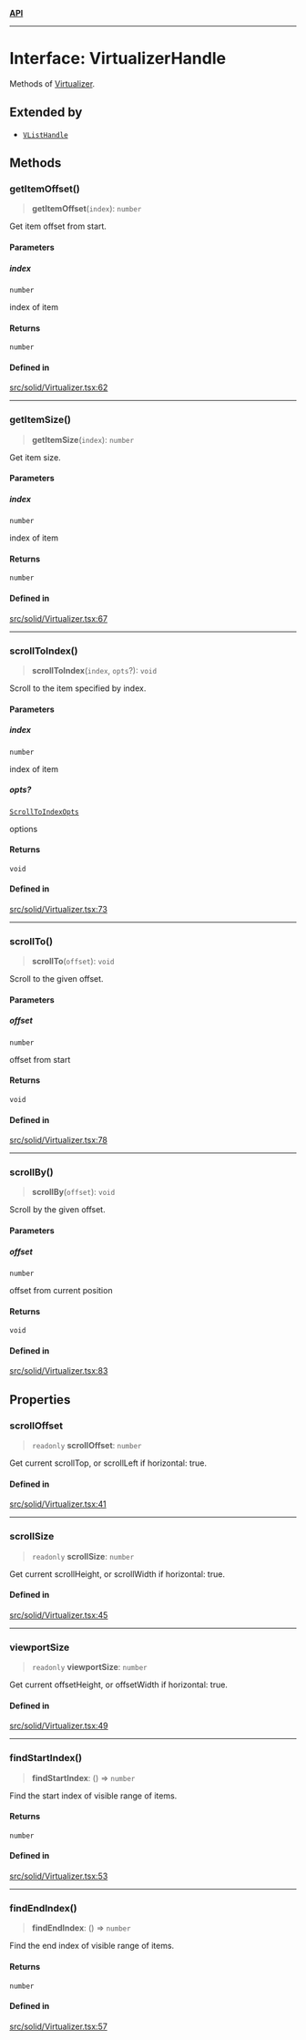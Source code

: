 [**API**](../../API.md)

***

# Interface: VirtualizerHandle

Methods of [Virtualizer](../functions/Virtualizer.md).

## Extended by

- [`VListHandle`](VListHandle.md)

## Methods

### getItemOffset()

> **getItemOffset**(`index`): `number`

Get item offset from start.

#### Parameters

##### index

`number`

index of item

#### Returns

`number`

#### Defined in

[src/solid/Virtualizer.tsx:62](https://github.com/inokawa/virtua/blob/35dfa1c6e2e6854ecd417abe6fb93c829e7500e4/src/solid/Virtualizer.tsx#L62)

***

### getItemSize()

> **getItemSize**(`index`): `number`

Get item size.

#### Parameters

##### index

`number`

index of item

#### Returns

`number`

#### Defined in

[src/solid/Virtualizer.tsx:67](https://github.com/inokawa/virtua/blob/35dfa1c6e2e6854ecd417abe6fb93c829e7500e4/src/solid/Virtualizer.tsx#L67)

***

### scrollToIndex()

> **scrollToIndex**(`index`, `opts`?): `void`

Scroll to the item specified by index.

#### Parameters

##### index

`number`

index of item

##### opts?

[`ScrollToIndexOpts`](../../react/interfaces/ScrollToIndexOpts.md)

options

#### Returns

`void`

#### Defined in

[src/solid/Virtualizer.tsx:73](https://github.com/inokawa/virtua/blob/35dfa1c6e2e6854ecd417abe6fb93c829e7500e4/src/solid/Virtualizer.tsx#L73)

***

### scrollTo()

> **scrollTo**(`offset`): `void`

Scroll to the given offset.

#### Parameters

##### offset

`number`

offset from start

#### Returns

`void`

#### Defined in

[src/solid/Virtualizer.tsx:78](https://github.com/inokawa/virtua/blob/35dfa1c6e2e6854ecd417abe6fb93c829e7500e4/src/solid/Virtualizer.tsx#L78)

***

### scrollBy()

> **scrollBy**(`offset`): `void`

Scroll by the given offset.

#### Parameters

##### offset

`number`

offset from current position

#### Returns

`void`

#### Defined in

[src/solid/Virtualizer.tsx:83](https://github.com/inokawa/virtua/blob/35dfa1c6e2e6854ecd417abe6fb93c829e7500e4/src/solid/Virtualizer.tsx#L83)

## Properties

### scrollOffset

> `readonly` **scrollOffset**: `number`

Get current scrollTop, or scrollLeft if horizontal: true.

#### Defined in

[src/solid/Virtualizer.tsx:41](https://github.com/inokawa/virtua/blob/35dfa1c6e2e6854ecd417abe6fb93c829e7500e4/src/solid/Virtualizer.tsx#L41)

***

### scrollSize

> `readonly` **scrollSize**: `number`

Get current scrollHeight, or scrollWidth if horizontal: true.

#### Defined in

[src/solid/Virtualizer.tsx:45](https://github.com/inokawa/virtua/blob/35dfa1c6e2e6854ecd417abe6fb93c829e7500e4/src/solid/Virtualizer.tsx#L45)

***

### viewportSize

> `readonly` **viewportSize**: `number`

Get current offsetHeight, or offsetWidth if horizontal: true.

#### Defined in

[src/solid/Virtualizer.tsx:49](https://github.com/inokawa/virtua/blob/35dfa1c6e2e6854ecd417abe6fb93c829e7500e4/src/solid/Virtualizer.tsx#L49)

***

### findStartIndex()

> **findStartIndex**: () => `number`

Find the start index of visible range of items.

#### Returns

`number`

#### Defined in

[src/solid/Virtualizer.tsx:53](https://github.com/inokawa/virtua/blob/35dfa1c6e2e6854ecd417abe6fb93c829e7500e4/src/solid/Virtualizer.tsx#L53)

***

### findEndIndex()

> **findEndIndex**: () => `number`

Find the end index of visible range of items.

#### Returns

`number`

#### Defined in

[src/solid/Virtualizer.tsx:57](https://github.com/inokawa/virtua/blob/35dfa1c6e2e6854ecd417abe6fb93c829e7500e4/src/solid/Virtualizer.tsx#L57)
